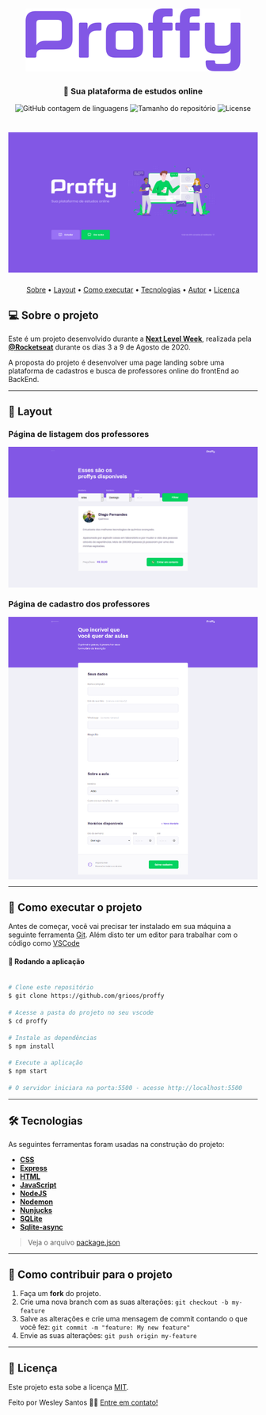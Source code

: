 
<h1 align="center" >
    <img alt="Logo Proffy" src="./public/images/logo.png" />
</h1>

<h3 align="center">
    📖 Sua plataforma de estudos online
</h3>

<p align="center">
  <img alt="GitHub contagem de linguagens" src="https://img.shields.io/github/languages/count/grioos/proffy?color=%2304D361">

  <img alt="Tamanho do repositório" src="https://img.shields.io/github/repo-size/grioos/proffy">
    
   <img alt="License" src="https://img.shields.io/badge/license-MIT-8622f8">
   <a href="https://github.com/grioos/proffy/stargazers">

</p>

<h1 align="center">
    <img alt="NextLevelWeek#02" title="#NextLevelWeek#02" src="/public/images/home-page.png" />
</h1>

<p align="center">
	<a href="#-sobre-o-projeto">Sobre</a> •
	<a href="#-layout">Layout</a> • 
 	<a href="#-como-executar-o-projeto">Como executar</a> • 
    <a href="#-tecnologias">Tecnologias</a> • 
 	<a href="#-autor">Autor</a> • 
 	<a href="#user-content--licença">Licença</a>
</p>


## 💻 Sobre o projeto

Este é um projeto desenvolvido durante a **[Next Level Week](https://nextlevelweek.com/)**, realizada pela **[@Rocketseat](https://github.com/Rocketseat)** durante os dias 3 a 9 de Agosto de 2020.

A proposta do projeto é desenvolver uma page landing sobre uma plataforma de cadastros e busca de professores online do frontEnd ao BackEnd.

---

## 🎨 Layout

###  Página de listagem dos professores

<p align="center" style="display: flex; align-items: flex-start; justify-content: center;">
  	<img alt="Página de cadastro de vídeo" src="/public/images/study-page.png" width="100%">
</p>

###  Página de cadastro dos professores

<p align="center" style="display: flex; align-items: flex-start; justify-content: center;">
  	<img alt="Página de cadastro de vídeo" src="/public/images/give-classes-fullpage.png" width="100%">
</p>

---

## 🚀 Como executar o projeto

Antes de começar, você vai precisar ter instalado em sua máquina a seguinte ferramenta
[Git](https://git-scm.com). 
Além disto ter um editor para trabalhar com o código como [VSCode](https://code.visualstudio.com/)

#### 🧭 Rodando a aplicação

```bash

# Clone este repositório
$ git clone https://github.com/grioos/proffy

# Acesse a pasta do projeto no seu vscode
$ cd proffy

# Instale as dependências
$ npm install

# Execute a aplicação 
$ npm start

# O servidor iniciara na porta:5500 - acesse http://localhost:5500 
```

---

## 🛠 Tecnologias

As seguintes ferramentas foram usadas na construção do projeto:

- **[CSS](https://developer.mozilla.org/pt-BR/docs/Web/CSS)**
- **[Express](https://expressjs.com/)**
- **[HTML](https://developer.mozilla.org/pt-BR/docs/Web/HTML)**
- **[JavaScript](https://www.javascript.com)**
- **[NodeJS](https://nodejs.org/en/)**
- **[Nodemon](https://github.com/remy/nodemon)**
- **[Nunjucks](https://github.com/mozilla/nunjucks)**
- **[SQLite](https://www.sqlite.org/index.html)**
- **[Sqlite-async](https://www.npmjs.com/package/sqlite-async)**

> Veja o arquivo  [package.json](https://github.com/wesantoos/website-proffy-nlw/blob/master/package.json)

---
## 💪 Como contribuir para o projeto

1. Faça um **fork** do projeto.
2. Crie uma nova branch com as suas alterações: `git checkout -b my-feature`
3. Salve as alterações e crie uma mensagem de commit contando o que você fez: `git commit -m "feature: My new feature"`
4. Envie as suas alterações: `git push origin my-feature`

---

## 📝 Licença

Este projeto esta sobe a licença [MIT](./LICENSE.md).

Feito por Wesley Santos 👋🏻 [Entre em contato!](https://www.linkedin.com/in/santoswesley/)
